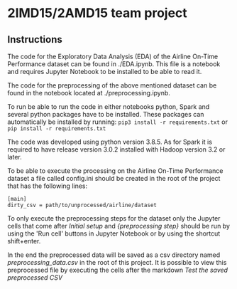# 2IMD15/2AMD15 team project
## Instructions
The code for the Exploratory Data Analysis (EDA) of the Airline On-Time Performance dataset can be found in ./EDA.ipynb. This file is a notebook and requires Jupyter Notebook to be installed to be able to read it.

The code for the preprocessing of the above mentioned dataset can be found in the notebook located at ./preprocessing.ipynb.


To run be able to run the code in either notebooks python, Spark and several python packages have to be installed. These packages can automatically be installed by running: `pip3 install -r requirements.txt` or `pip install -r requirements.txt`

The code was developed using python version 3.8.5. As for Spark it is required to have release version 3.0.2 installed with Hadoop version 3.2 or later.

To be able to execute the processing on the Airline On-Time Performance dataset a file called config.ini should be created in the root of the project that has the following lines:
```
[main]
dirty_csv = path/to/unprocessed/airline/dataset
```

To only execute the preprocessing steps for the dataset only the Jupyter cells that come after *Initial setup* and *{preprocessing step}* should be run by using the 'Run cell' buttons in Jupyter Notebook or by using the shortcut shift+enter.

In the end the preprocessed data will be saved as a csv directory named *preprocessing_data.csv* in the root of this project. It is possible to view this preprocessed file by executing the cells after the markdown *Test the saved preprocessed CSV*


